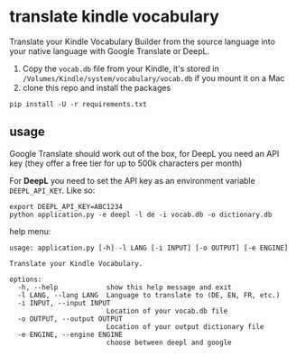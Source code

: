 # translate kindle vocabulary

Translate your Kindle Vocabulary Builder from the source language into your native language with Google Translate or DeepL.

1. Copy the `vocab.db` file from your Kindle, it's stored in `/Volumes/Kindle/system/vocabulary/vocab.db` if you mount it on a Mac
2. clone this repo and install the packages

```
pip install -U -r requirements.txt
```

## usage

Google Translate should work out of the box, for DeepL you need an API key (they offer a free tier for up to 500k characters per month)

For **DeepL** you need to set the API key as an environment variable `DEEPL_API_KEY`. Like so:

```
export DEEPL_API_KEY=ABC1234
python application.py -e deepl -l de -i vocab.db -o dictionary.db
```

help menu:

```
usage: application.py [-h] -l LANG [-i INPUT] [-o OUTPUT] [-e ENGINE]

Translate your Kindle Vocabulary.

options:
  -h, --help            show this help message and exit
  -l LANG, --lang LANG  Language to translate to (DE, EN, FR, etc.)
  -i INPUT, --input INPUT
                        Location of your vocab.db file
  -o OUTPUT, --output OUTPUT
                        Location of your output dictionary file
  -e ENGINE, --engine ENGINE
                        choose between deepl and google
```
